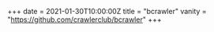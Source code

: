 +++
date = 2021-01-30T10:00:00Z
title = "bcrawler"
vanity = "https://github.com/crawlerclub/bcrawler"
+++
